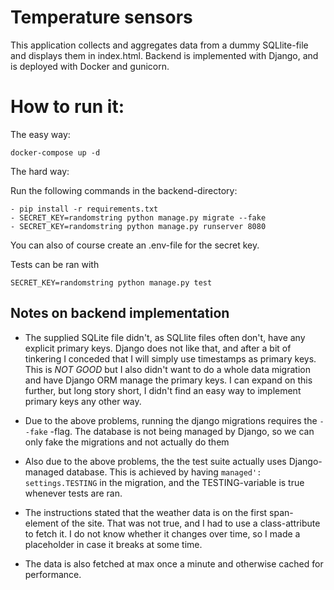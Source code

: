 # Temperature sensors

This application collects and aggregates data from a dummy SQLlite-file and displays them in index.html. Backend is implemented with Django, and is deployed with Docker and gunicorn.

# How to run it:
The easy way:
```
docker-compose up -d 
````

The hard way:

Run the following commands in the backend-directory:
````
- pip install -r requirements.txt
- SECRET_KEY=randomstring python manage.py migrate --fake
- SECRET_KEY=randomstring python manage.py runserver 8080
````
You can also of course create an .env-file for the secret key.

Tests can be ran with 
```
SECRET_KEY=randomstring python manage.py test 
````

## Notes on backend implementation
- The supplied SQLite file didn't, as SQLlite files often don't, have any explicit primary keys. Django does not like that, and after a bit of tinkering I conceded that I will simply use timestamps as primary keys. This is _NOT GOOD_ but I also didn't want to do a whole data migration and have Django ORM manage the primary keys. I can expand on this further, but long story short, I didn't find an easy way to implement primary keys any other way.

- Due to the above problems, running the django migrations requires the `--fake` -flag. The database is not being managed by Django, so we can only fake the migrations and not actually do them

- Also due to the above problems, the the test suite actually uses Django-managed database. This is achieved by having `managed': settings.TESTING` in the migration, and the TESTING-variable is true whenever tests are ran.

- The instructions stated that the weather data is on the first span-element of the site. That was not true, and I had to use a class-attribute to fetch it. I do not know whether it changes over time, so I made a placeholder in case it breaks at some time.

- The data is also fetched at max once a minute and otherwise cached for performance.